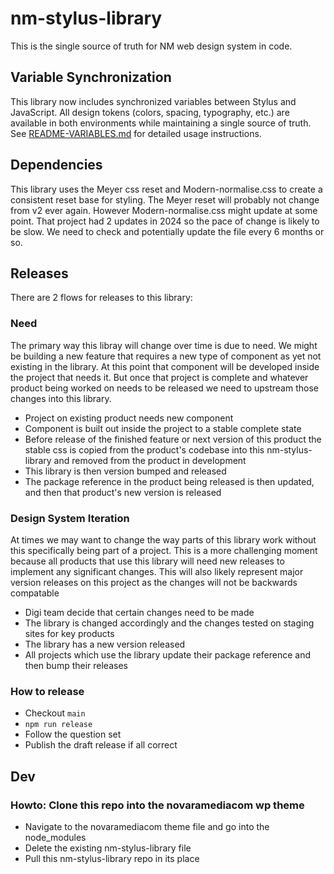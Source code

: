 # nm-stylus-library

This is the single source of truth for NM web design system in code.

## Variable Synchronization

This library now includes synchronized variables between Stylus and JavaScript. All design tokens (colors, spacing, typography, etc.) are available in both environments while maintaining a single source of truth. See [README-VARIABLES.md](./README-VARIABLES.md) for detailed usage instructions.

## Dependencies

This library uses the Meyer css reset and Modern-normalise.css to create a consistent reset base for styling. The Meyer reset will probably not change from v2 ever again. However Modern-normalise.css might update at some point. That project had 2 updates in 2024 so the pace of change is likely to be slow. We need to check and potentially update the file every 6 months or so.

## Releases

There are 2 flows for releases to this library:

### Need

The primary way this libray will change over time is due to need. We might be building a new feature that requires a new type of component as yet not existing in the library. At this point that component will be developed inside the project that needs it. But once that project is complete and whatever product being worked on needs to be released we need to upstream those changes into this library.

- Project on existing product needs new component
- Component is built out inside the project to a stable complete state
- Before release of the finished feature or next version of this product the stable css is copied from the product's codebase into this nm-stylus-library and removed from the product in development
- This library is then version bumped and released
- The package reference in the product being released is then updated, and then that product's new version is released

### Design System Iteration

At times we may want to change the way parts of this library work without this specifically being part of a project. This is a more challenging moment because all products that use this library will need new releases to implement any significant changes. This will also likely represent major version releases on this project as the changes will not be backwards compatable

- Digi team decide that certain changes need to be made
- The library is changed accordingly and the changes tested on staging sites for key products
- The library has a new version released
- All projects which use the library update their package reference and then bump their releases

### How to release

- Checkout `main`
- `npm run release`
- Follow the question set
- Publish the draft release if all correct

## Dev

### Howto: Clone this repo into the novaramediacom wp theme

- Navigate to the novaramediacom theme file and go into the node_modules
- Delete the existing nm-stylus-library file
- Pull this nm-stylus-library repo in its place
